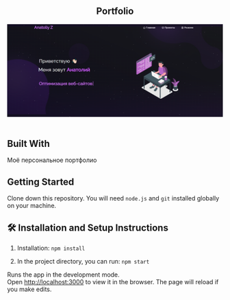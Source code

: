 <h2 align="center">
  Portfolio<br/>
</h2>
<div align="center">
  <img alt="Demo" src="./Images/img_1.png" />
</div>

<br/>

## Built With

Моё персональное портфолио<br/>

## Getting Started

Clone down this repository. You will need `node.js` and `git` installed globally on your machine.

## 🛠 Installation and Setup Instructions

1. Installation: `npm install`

2. In the project directory, you can run: `npm start`

Runs the app in the development mode.\
Open [http://localhost:3000](http://localhost:3000) to view it in the browser.
The page will reload if you make edits.
